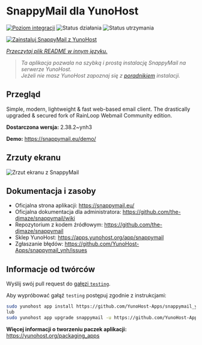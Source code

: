 <!--
To README zostało automatycznie wygenerowane przez <https://github.com/YunoHost/apps/tree/master/tools/readme_generator>
Nie powinno być ono edytowane ręcznie.
-->

# SnappyMail dla YunoHost

[![Poziom integracji](https://apps.yunohost.org/badge/integration/snappymail)](https://ci-apps.yunohost.org/ci/apps/snappymail/)
![Status działania](https://apps.yunohost.org/badge/state/snappymail)
![Status utrzymania](https://apps.yunohost.org/badge/maintained/snappymail)

[![Zainstaluj SnappyMail z YunoHost](https://install-app.yunohost.org/install-with-yunohost.svg)](https://install-app.yunohost.org/?app=snappymail)

*[Przeczytaj plik README w innym języku.](./ALL_README.md)*

> *Ta aplikacja pozwala na szybką i prostą instalację SnappyMail na serwerze YunoHost.*  
> *Jeżeli nie masz YunoHost zapoznaj się z [poradnikiem](https://yunohost.org/install) instalacji.*

## Przegląd

Simple, modern, lightweight & fast web-based email client. The drastically upgraded & secured fork of RainLoop Webmail Community edition.


**Dostarczona wersja:** 2.38.2~ynh3

**Demo:** <https://snappymail.eu/demo/>

## Zrzuty ekranu

![Zrzut ekranu z SnappyMail](./doc/screenshots/screenshot.png)

## Dokumentacja i zasoby

- Oficjalna strona aplikacji: <https://snappymail.eu/>
- Oficjalna dokumentacja dla administratora: <https://github.com/the-djmaze/snappymail/wiki>
- Repozytorium z kodem źródłowym: <https://github.com/the-djmaze/snappymail>
- Sklep YunoHost: <https://apps.yunohost.org/app/snappymail>
- Zgłaszanie błędów: <https://github.com/YunoHost-Apps/snappymail_ynh/issues>

## Informacje od twórców

Wyślij swój pull request do [gałęzi `testing`](https://github.com/YunoHost-Apps/snappymail_ynh/tree/testing).

Aby wypróbować gałąź `testing` postępuj zgodnie z instrukcjami:

```bash
sudo yunohost app install https://github.com/YunoHost-Apps/snappymail_ynh/tree/testing --debug
lub
sudo yunohost app upgrade snappymail -u https://github.com/YunoHost-Apps/snappymail_ynh/tree/testing --debug
```

**Więcej informacji o tworzeniu paczek aplikacji:** <https://yunohost.org/packaging_apps>
